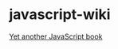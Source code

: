 javascript-wiki
===============

[Yet another JavaScript book](https://github.com/OperationSpark/javascript-wiki/wiki)
